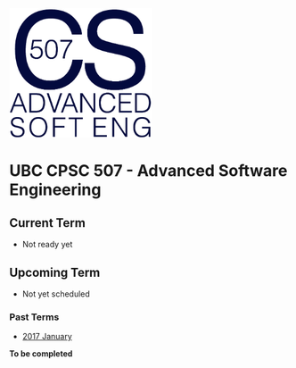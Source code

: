 <img src="logo.png" width="256px" alt="CPSC 507 Advanced Software Engineering">

# UBC CPSC 507 - Advanced Software Engineering

## Current Term

* Not ready yet

## Upcoming Term

* Not yet scheduled

### Past Terms

* [2017 January](https://github.com/ubccpsc/507/tree/2017jan)

**To be completed**

